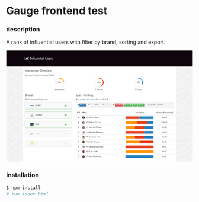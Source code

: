 #  Gauge frontend test

### description

A rank of influential users with filter by brand, sorting and export.

![Preview](img/preview.png)

### installation

```bash
$ npm install
# run index.html
```